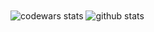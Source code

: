<img align="center" alt="codewars stats" src="https://www.codewars.com/users/azarath1/badges/small)](https://www.codewars.com/users/azarath1/badges/small" />
<img align="center" alt="github stats" src="https://github-readme-stats.vercel.app/api?username=azarath1&count_private=true&show_icons=true&theme=midnight-purple" />
